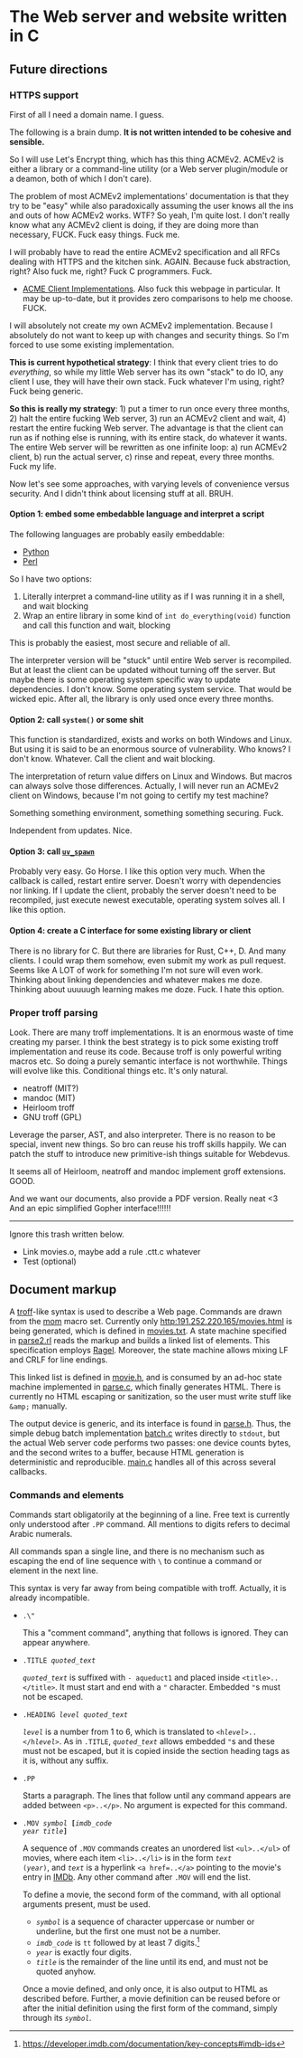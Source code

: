 # The Web server and website written in C

## Future directions

### HTTPS support

First of all I need a domain name. I guess.

The following is a brain dump. **It is not written intended to be
cohesive and sensible.**

So I will use Let's Encrypt thing, which has this thing ACMEv2.
ACMEv2 is either a library or a command-line utility (or a Web server
plugin/module or a deamon, both of which I don't care).

The problem of most ACMEv2 implementations' documentation is that they
try to be "easy" while also paradoxically assuming the user knows all
the ins and outs of how ACMEv2 works. WTF? So yeah, I'm quite lost. I
don't really know what any ACMEv2 client is doing, if they are doing
more than necessary, FUCK. Fuck easy things. Fuck me.

I will probably have to read the entire ACMEv2 specification and all
RFCs dealing with HTTPS and the kitchen sink. AGAIN. Because fuck
abstraction, right? Also fuck me, right? Fuck C programmers. Fuck.

- [ACME Client Implementations](https://letsencrypt.org/docs/client-options/).
  Also fuck this webpage in particular. It may be up-to-date, but it
  provides zero comparisons to help me choose. FUCK.

I will absolutely not create my own ACMEv2 implementation. Because I
absolutely do not want to keep up with changes and security things. So
I'm forced to use some existing implementation.

**This is current hypothetical strategy**: I think that every client
tries to do *everything*, so while my little Web server has its own
"stack" to do IO, any client I use, they will have their own stack.
Fuck whatever I'm using, right? Fuck being generic.

**So this is really my strategy**: 1) put a timer to run once every
three months, 2) halt the entire fucking Web server, 3) run an ACMEv2
client and wait, 4) restart the entire fucking Web server. The
advantage is that the client can run as if nothing else is running,
with its entire stack, do whatever it wants. The entire Web server
will be rewritten as one infinite loop: a) run ACMEv2 client, b) run
the actual server, c) rinse and repeat, every three months. Fuck my
life.

Now let's see some approaches, with varying levels of convenience
versus security. And I didn't think about licensing stuff at all.
BRUH.

#### Option 1: embed some embedabble language and interpret a script

The following languages are probably easily embeddable:

- [Python](https://docs.python.org/3/extending/embedding.html)
- [Perl](https://perldoc.perl.org/perlembed)

So I have two options:

1. Literally interpret a command-line utility as if I was running it
   in a shell, and wait blocking
2. Wrap an entire library in some kind of `int do_everything(void)`
   function and call this function and wait, blocking

This is probably the easiest, most secure and reliable of all.

The interpreter version will be "stuck" until entire Web server is
recompiled. But at least the client can be updated without turning off
the server. But maybe there is some operating system specific way to
update dependencies. I don't know. Some operating system service. That
would be wicked epic. After all, the library is only used once every
three months.

#### Option 2: call `system()` or some shit

This function is standardized, exists and works on both Windows and
Linux. But using it is said to be an enormous source of vulnerability.
Who knows? I don't know. Whatever. Call the client and wait blocking.

The interpretation of return value differs on Linux and Windows. But
macros can always solve those differences. Actually, I will never run
an ACMEv2 client on Windows, because I'm not going to certify my test
machine?

Something something environment, something something securing. Fuck.

Independent from updates. Nice.

#### Option 3: call [`uv_spawn`](https://docs.libuv.org/en/v1.x/process.html#c.uv_spawn)

Probably very easy. Go Horse. I like this option very much. When the
callback is called, restart entire server. Doesn't worry with
dependencies nor linking. If I update the client, probably the server
doesn't need to be recompiled, just execute newest executable,
operating system solves all. I like this option.

#### Option 4: create a C interface for some existing library or client

There is no library for C. But there are libraries for Rust, C++, D.
And many clients. I could wrap them somehow, even submit my work as
pull request. Seems like A LOT of work for something I'm not sure will
even work. Thinking about linking dependencies and whatever makes me
doze. Thinking about uuuuugh learning makes me doze. Fuck. I hate
this option.

### Proper troff parsing

Look. There are many troff implementations. It is an enormous waste of
time creating my parser. I think the best strategy is to pick some
existing troff implementation and reuse its code. Because troff is
only powerful writing macros etc. So doing a purely semantic interface
is not worthwhile. Things will evolve like this. Conditional things
etc. It's only natural.

- neatroff (MIT?)
- mandoc (MIT)
- Heirloom troff
- GNU troff (GPL)

Leverage the parser, AST, and also interpreter. There is no reason to
be special, invent new things. So bro can reuse his troff skills
happily. We can patch the stuff to introduce new primitive-ish things
suitable for Webdevus.

It seems all of Heirloom, neatroff and mandoc implement groff
extensions. GOOD.

And we want our documents, also provide a PDF version. Really neat <3
And an epic simplified Gopher interface!!!!!!

---

Ignore this trash written below.

- Link movies.o, maybe add a rule .ctt.c whatever
- Test (optional)

## Document markup

A [troff](https://troff.org/)-like syntax is used to describe a Web
page. Commands are drawn from the
[mom](http://www.schaffter.ca/mom/momdoc/toc.html) macro set.
Currently only
[http:191.252.220.165/movies.html](http:191.252.220.165/movies.html)
is being generated, which is defined in [movies.txt](movies.txt).
A state machine specified in [parse2.rl](parse2.rl) reads the
markup and builds a linked list of elements. This specification
employs [Ragel](https://www.colm.net/open-source/ragel/). Moreover,
the state machine allows mixing LF and CRLF for line endings.

This linked list is defined in [movie.h](movie.h), and is consumed by
an ad-hoc state machine implemented in [parse.c](parse.c), which
finally generates HTML. There is currently no HTML escaping or
sanitization, so the user must write stuff like `&amp;` manually.

The output device is generic, and its interface is found in
[parse.h](parse.h). Thus, the simple debug batch implementation
[batch.c](batch.c) writes directly to `stdout`, but the actual Web
server code performs two passes: one device counts bytes, and the
second writes to a buffer, because HTML generation is deterministic
and reproducible. [main.c](main.c) handles all of this across several
callbacks.

### Commands and elements

Commands start obligatorily at the beginning of a line.
Free text is currently only understood after `.PP` command.
All mentions to digits refers to decimal Arabic numerals.

All commands span a single line, and there is no
mechanism such as escaping the end of line sequence with `\` to
continue a command or element in the next line.

This syntax is very far away from being compatible with troff.
Actually, it is already incompatible.

- `.\"`

  This a "comment command", anything that follows is ignored. They can
  appear anywhere.

- <code>.TITLE *quoted\_text*</code>

  <code>*quoted\_text*</code> is suffixed with `- aqueduct1` and placed
  inside `<title>..</title>`. It must start and end with a `"`
  character. Embedded `"`s must not be escaped.

- <code>.HEADING *level* *quoted\_text*</code>

  <code>*level*</code> is a number from 1 to 6, which is translated to
  <code>\<h*level*>..\</h*level*></code>. As in `.TITLE`,
  <code>*quoted\_text*</code> allows embedded `"`s and these must not
  be escaped, but it is copied inside the section heading tags as it
  is, without any suffix.

- `.PP`

  Starts a paragraph. The lines that follow until any command appears
  are added between `<p>..</p>`. No argument is expected for this
  command.

- <code>.MOV *symbol* __[__*imdb_code* *year* *title*__]__</code>

  A sequence of `.MOV` commands creates an unordered list
  `<ul>..</ul>` of movies, where each item `<li>..</li>` is in the
  form <code>*text* (*year*)</code>, and <code>*text*</code> is a
  hyperlink `<a href=..</a>` pointing to the movie's entry in
  [IMDb](https://www.imdb.com/). Any other command after `.MOV` will
  end the list.

  To define a movie, the second form of the command, with all optional
  arguments present, must be used.

  * <code>*symbol*</code> is a sequence of character uppercase or number or
    underline, but the first one must not be a number.
  * <code>*imdb_code*</code> is `tt` followed by at least 7 digits.[^1]
  * <code>*year*</code> is exactly four digits.
  * <code>*title*</code> is the remainder of the line until its end,
    and must not be quoted anyhow.

  Once a movie defined, and only once, it is also output to HTML as
  described before. Further, a movie definition can be reused before
  or after the initial definition using the first form of the command,
  simply through its <code>*symbol*</code>.

[^1]: https://developer.imdb.com/documentation/key-concepts#imdb-ids
